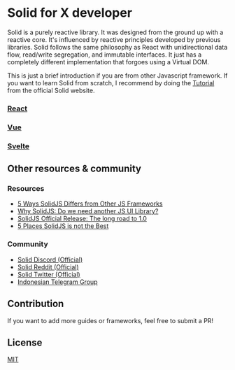 # Solid for X developer

Solid is a purely reactive library. It was designed from the ground up with a reactive core. It's influenced by reactive principles developed by previous libraries. Solid follows the same philosophy as React with unidirectional data flow, read/write segregation, and immutable interfaces. It just has a completely different implementation that forgoes using a Virtual DOM.

This is just a brief introduction if you are from other Javascript framework. If you want to learn Solid from scratch, I recommend by doing the [Tutorial](https://www.solidjs.com/tutorial/) from the official Solid website.

### [React](./React.md)
### [Vue](./Vue.md)
### [Svelte](./Svelte.md)

## Other resources & community

### Resources
* [5 Ways SolidJS Differs from Other JS Frameworks](https://dev.to/ryansolid/5-ways-solidjs-differs-from-other-js-frameworks-1g63)
* [Why SolidJS: Do we need another JS UI Library?](https://dev.to/ryansolid/why-solidjs-do-we-need-another-js-ui-library-1mdc)
* [SolidJS Official Release: The long road to 1.0](https://dev.to/ryansolid/solidjs-official-release-the-long-road-to-1-0-4ldd)
* [5 Places SolidJS is not the Best](https://dev.to/this-is-learning/5-places-solidjs-is-not-the-best-5019)

### Community
* [Solid Discord (Official)](https://discord.com/invite/solidjs)
* [Solid Reddit (Official)](https://www.reddit.com/r/solidjs/)
* [Solid Twitter (Official)](https://twitter.com/solid_js)
* [Indonesian Telegram Group](https://t.me/solidjsindonesia)

## Contribution

If you want to add more guides or frameworks, feel free to submit a PR!

## License

[MIT](./LICENSE)
